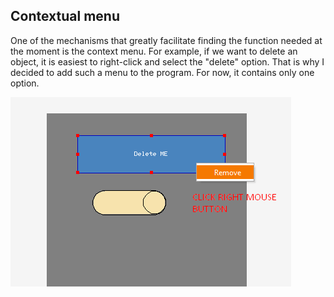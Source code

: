 ## Contextual menu

One of the mechanisms that greatly facilitate finding the function needed at the moment is the context menu. For example, if we want to delete an object, it is easiest to right-click and select the "delete" option. That is why I decided to add such a menu to the program. For now, it contains only one option.

![alt text](images/0004-context_menu/image-1.png)
